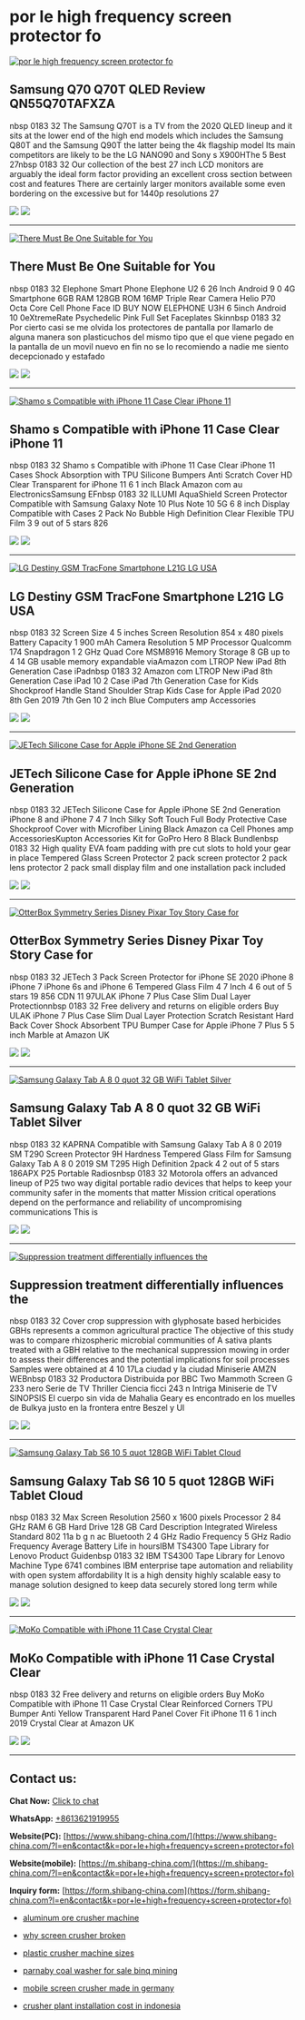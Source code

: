 # por le high frequency screen protector fo

<a href="https://swt.shibang-china.com/?l=en&img&k=por+le+high+frequency+screen+protector+fo" target="_blank">![por le high frequency screen protector fo](http://static.shibang-china.com/all-800x300/89.jpg)</a>

## Samsung Q70 Q70T QLED Review QN55Q70TAFXZA
nbsp 0183 32 The Samsung Q70T is a TV from the 2020 QLED lineup and it sits at the lower end of the high end models which includes the Samsung Q80T and the Samsung Q90T the latter being the 4k flagship model Its main competitors are likely to be the LG NANO90 and Sony s X900HThe 5 Best 27nbsp 0183 32 Our collection of the best 27 inch LCD monitors are arguably the ideal form factor providing an excellent cross section between cost and features There are certainly larger monitors available some even bordering on the excessive but for 1440p resolutions 27


<a href="https://whatsapp.shibangsoft.com/WhatsApp.php" target="_blank" title="WhatsApp">![](http://static.shibang-china.com/icon/whatsapp.png)</a> <a href="https://swt.shibang-china.com/?l=en&icon&k=por+le+high+frequency+screen+protector+fo" target="_blank">![](http://static.shibang-china.com/icon/chat-en.png)</a>

---

<a href="https://swt.shibang-china.com/?l=en&img&k=por+le+high+frequency+screen+protector+fo" target="_blank">![There Must Be One Suitable for You](http://static.shibang-china.com/all-800x300/738.jpg)</a>

## There Must Be One Suitable for You
nbsp 0183 32 Elephone Smart Phone Elephone U2 6 26 Inch Android 9 0 4G Smartphone 6GB RAM 128GB ROM 16MP Triple Rear Camera Helio P70 Octa Core Cell Phone Face ID BUY NOW ELEPHONE U3H 6 5inch Android 10 0eXtremeRate Psychedelic Pink Full Set Faceplates Skinnbsp 0183 32 Por cierto casi se me olvida los protectores de pantalla por llamarlo de alguna manera son plasticuchos del mismo tipo que el que viene pegado en la pantalla de un movil nuevo en fin no se lo recomiendo a nadie me siento decepcionado y estafado


<a href="https://whatsapp.shibangsoft.com/WhatsApp.php" target="_blank" title="WhatsApp">![](http://static.shibang-china.com/icon/whatsapp.png)</a> <a href="https://swt.shibang-china.com/?l=en&icon&k=por+le+high+frequency+screen+protector+fo" target="_blank">![](http://static.shibang-china.com/icon/chat-en.png)</a>

---

<a href="https://swt.shibang-china.com/?l=en&img&k=por+le+high+frequency+screen+protector+fo" target="_blank">![Shamo s Compatible with iPhone 11 Case Clear iPhone 11](http://static.shibang-china.com/all-800x300/1029.jpg)</a>

## Shamo s Compatible with iPhone 11 Case Clear iPhone 11
nbsp 0183 32 Shamo s Compatible with iPhone 11 Case Clear iPhone 11 Cases Shock Absorption with TPU Silicone Bumpers Anti Scratch Cover HD Clear Transparent for iPhone 11 6 1 inch Black Amazon com au ElectronicsSamsung EFnbsp 0183 32 ILLUMI AquaShield Screen Protector Compatible with Samsung Galaxy Note 10 Plus Note 10 5G 6 8 inch Display Compatible with Cases 2 Pack No Bubble High Definition Clear Flexible TPU Film 3 9 out of 5 stars 826


<a href="https://whatsapp.shibangsoft.com/WhatsApp.php" target="_blank" title="WhatsApp">![](http://static.shibang-china.com/icon/whatsapp.png)</a> <a href="https://swt.shibang-china.com/?l=en&icon&k=por+le+high+frequency+screen+protector+fo" target="_blank">![](http://static.shibang-china.com/icon/chat-en.png)</a>

---

<a href="https://swt.shibang-china.com/?l=en&img&k=por+le+high+frequency+screen+protector+fo" target="_blank">![LG Destiny GSM TracFone Smartphone L21G LG USA](http://static.shibang-china.com/all-800x300/615.jpg)</a>

## LG Destiny GSM TracFone Smartphone L21G LG USA
nbsp 0183 32 Screen Size 4 5 inches Screen Resolution 854 x 480 pixels Battery Capacity 1 900 mAh Camera Resolution 5 MP Processor Qualcomm 174 Snapdragon 1 2 GHz Quad Core MSM8916 Memory Storage 8 GB up to 4 14 GB usable memory expandable viaAmazon com LTROP New iPad 8th Generation Case iPadnbsp 0183 32 Amazon com LTROP New iPad 8th Generation Case iPad 10 2 Case iPad 7th Generation Case for Kids Shockproof Handle Stand Shoulder Strap Kids Case for Apple iPad 2020 8th Gen 2019 7th Gen 10 2 inch Blue Computers amp Accessories


<a href="https://whatsapp.shibangsoft.com/WhatsApp.php" target="_blank" title="WhatsApp">![](http://static.shibang-china.com/icon/whatsapp.png)</a> <a href="https://swt.shibang-china.com/?l=en&icon&k=por+le+high+frequency+screen+protector+fo" target="_blank">![](http://static.shibang-china.com/icon/chat-en.png)</a>

---

<a href="https://swt.shibang-china.com/?l=en&img&k=por+le+high+frequency+screen+protector+fo" target="_blank">![JETech Silicone Case for Apple iPhone SE 2nd Generation](http://static.shibang-china.com/all-800x300/978.jpg)</a>

## JETech Silicone Case for Apple iPhone SE 2nd Generation
nbsp 0183 32 JETech Silicone Case for Apple iPhone SE 2nd Generation iPhone 8 and iPhone 7 4 7 Inch Silky Soft Touch Full Body Protective Case Shockproof Cover with Microfiber Lining Black Amazon ca Cell Phones amp AccessoriesKupton Accessories Kit for GoPro Hero 8 Black Bundlenbsp 0183 32 High quality EVA foam padding with pre cut slots to hold your gear in place Tempered Glass Screen Protector 2 pack screen protector 2 pack lens protector 2 pack small display film and one installation pack included


<a href="https://whatsapp.shibangsoft.com/WhatsApp.php" target="_blank" title="WhatsApp">![](http://static.shibang-china.com/icon/whatsapp.png)</a> <a href="https://swt.shibang-china.com/?l=en&icon&k=por+le+high+frequency+screen+protector+fo" target="_blank">![](http://static.shibang-china.com/icon/chat-en.png)</a>

---

<a href="https://swt.shibang-china.com/?l=en&img&k=por+le+high+frequency+screen+protector+fo" target="_blank">![OtterBox Symmetry Series Disney Pixar Toy Story Case for](http://static.shibang-china.com/all-800x300/781.jpg)</a>

## OtterBox Symmetry Series Disney Pixar Toy Story Case for
nbsp 0183 32 JETech 3 Pack Screen Protector for iPhone SE 2020 iPhone 8 iPhone 7 iPhone 6s and iPhone 6 Tempered Glass Film 4 7 Inch 4 6 out of 5 stars 19 856 CDN 11 97ULAK iPhone 7 Plus Case Slim Dual Layer Protectionnbsp 0183 32 Free delivery and returns on eligible orders Buy ULAK iPhone 7 Plus Case Slim Dual Layer Protection Scratch Resistant Hard Back Cover Shock Absorbent TPU Bumper Case for Apple iPhone 7 Plus 5 5 inch Marble at Amazon UK


<a href="https://whatsapp.shibangsoft.com/WhatsApp.php" target="_blank" title="WhatsApp">![](http://static.shibang-china.com/icon/whatsapp.png)</a> <a href="https://swt.shibang-china.com/?l=en&icon&k=por+le+high+frequency+screen+protector+fo" target="_blank">![](http://static.shibang-china.com/icon/chat-en.png)</a>

---

<a href="https://swt.shibang-china.com/?l=en&img&k=por+le+high+frequency+screen+protector+fo" target="_blank">![Samsung Galaxy Tab A 8 0 quot 32 GB WiFi Tablet Silver](http://static.shibang-china.com/all-800x300/349.jpg)</a>

## Samsung Galaxy Tab A 8 0 quot 32 GB WiFi Tablet Silver
nbsp 0183 32 KAPRNA Compatible with Samsung Galaxy Tab A 8 0 2019 SM T290 Screen Protector 9H Hardness Tempered Glass Film for Samsung Galaxy Tab A 8 0 2019 SM T295 High Definition 2pack 4 2 out of 5 stars 186APX P25 Portable Radiosnbsp 0183 32 Motorola offers an advanced lineup of P25 two way digital portable radio devices that helps to keep your community safer in the moments that matter Mission critical operations depend on the performance and reliability of uncompromising communications This is


<a href="https://whatsapp.shibangsoft.com/WhatsApp.php" target="_blank" title="WhatsApp">![](http://static.shibang-china.com/icon/whatsapp.png)</a> <a href="https://swt.shibang-china.com/?l=en&icon&k=por+le+high+frequency+screen+protector+fo" target="_blank">![](http://static.shibang-china.com/icon/chat-en.png)</a>

---

<a href="https://swt.shibang-china.com/?l=en&img&k=por+le+high+frequency+screen+protector+fo" target="_blank">![Suppression treatment differentially influences the](http://static.shibang-china.com/all-800x300/381.jpg)</a>

## Suppression treatment differentially influences the
nbsp 0183 32 Cover crop suppression with glyphosate based herbicides GBHs represents a common agricultural practice The objective of this study was to compare rhizospheric microbial communities of A sativa plants treated with a GBH relative to the mechanical suppression mowing in order to assess their differences and the potential implications for soil processes Samples were obtained at 4 10 17La ciudad y la ciudad Miniserie AMZN WEBnbsp 0183 32 Productora Distribuida por BBC Two Mammoth Screen G 233 nero Serie de TV Thriller Ciencia ficci 243 n Intriga Miniserie de TV SINOPSIS El cuerpo sin vida de Mahalia Geary es encontrado en los muelles de Bulkya justo en la frontera entre Beszel y Ul


<a href="https://whatsapp.shibangsoft.com/WhatsApp.php" target="_blank" title="WhatsApp">![](http://static.shibang-china.com/icon/whatsapp.png)</a> <a href="https://swt.shibang-china.com/?l=en&icon&k=por+le+high+frequency+screen+protector+fo" target="_blank">![](http://static.shibang-china.com/icon/chat-en.png)</a>

---

<a href="https://swt.shibang-china.com/?l=en&img&k=por+le+high+frequency+screen+protector+fo" target="_blank">![Samsung Galaxy Tab S6 10 5 quot 128GB WiFi Tablet Cloud](http://static.shibang-china.com/all-800x300/567.jpg)</a>

## Samsung Galaxy Tab S6 10 5 quot 128GB WiFi Tablet Cloud
nbsp 0183 32 Max Screen Resolution 2560 x 1600 pixels Processor 2 84 GHz RAM 6 GB Hard Drive 128 GB Card Description Integrated Wireless Standard 802 11a b g n ac Bluetooth 2 4 GHz Radio Frequency 5 GHz Radio Frequency Average Battery Life in hoursIBM TS4300 Tape Library for Lenovo Product Guidenbsp 0183 32 IBM TS4300 Tape Library for Lenovo Machine Type 6741 combines IBM enterprise tape automation and reliability with open system affordability It is a high density highly scalable easy to manage solution designed to keep data securely stored long term while


<a href="https://whatsapp.shibangsoft.com/WhatsApp.php" target="_blank" title="WhatsApp">![](http://static.shibang-china.com/icon/whatsapp.png)</a> <a href="https://swt.shibang-china.com/?l=en&icon&k=por+le+high+frequency+screen+protector+fo" target="_blank">![](http://static.shibang-china.com/icon/chat-en.png)</a>

---

<a href="https://swt.shibang-china.com/?l=en&img&k=por+le+high+frequency+screen+protector+fo" target="_blank">![MoKo Compatible with iPhone 11 Case Crystal Clear](http://static.shibang-china.com/all-800x300/1348.jpg)</a>

## MoKo Compatible with iPhone 11 Case Crystal Clear
nbsp 0183 32 Free delivery and returns on eligible orders Buy MoKo Compatible with iPhone 11 Case Crystal Clear Reinforced Corners TPU Bumper Anti Yellow Transparent Hard Panel Cover Fit iPhone 11 6 1 inch 2019 Crystal Clear at Amazon UK

<a href="https://whatsapp.shibangsoft.com/WhatsApp.php" target="_blank" title="WhatsApp">![](http://static.shibang-china.com/icon/whatsapp.png)</a> <a href="https://swt.shibang-china.com/?l=en&icon&k=por+le+high+frequency+screen+protector+fo" target="_blank">![](http://static.shibang-china.com/icon/chat-en.png)</a>

---
## Contact us:

**Chat Now:** [Click to chat](https://swt.shibang-china.com?l=en&contact&k=por+le+high+frequency+screen+protector+fo)

**WhatsApp:**  [+8613621919955](https://whatsapp.shibangsoft.com/WhatsApp.php)

**Website(PC):** [https://www.shibang-china.com/](https://www.shibang-china.com/?l=en&contact&k=por+le+high+frequency+screen+protector+fo)

**Website(mobile):** [https://m.shibang-china.com/](https://m.shibang-china.com/?l=en&contact&k=por+le+high+frequency+screen+protector+fo)

**Inquiry form:** [https://form.shibang-china.com](https://form.shibang-china.com?l=en&contact&k=por+le+high+frequency+screen+protector+fo)

* [aluminum ore crusher machine](../161/aluminum%20ore%20crusher%20machine.md)

* [why screen crusher broken](../161/why%20screen%20crusher%20broken.md)

* [plastic crusher machine sizes](../167/plastic%20crusher%20machine%20sizes.md)

* [parnaby coal washer for sale binq mining](../161/parnaby%20coal%20washer%20for%20sale%20binq%20mining.md)

* [mobile screen crusher made in germany](../168/mobile%20screen%20crusher%20made%20in%20germany.md)

* [crusher plant installation cost in indonesia](../167/crusher%20plant%20installation%20cost%20in%20indonesia.md)